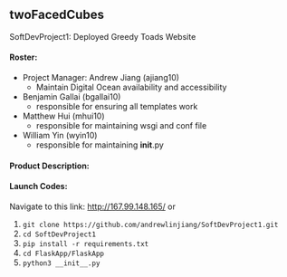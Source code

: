 ## twoFacedCubes
SoftDevProject1: Deployed Greedy Toads Website 

#### Roster:
  * Project Manager: Andrew Jiang (ajiang10)
     * Maintain Digital Ocean availability and accessibility
  * Benjamin Gallai (bgallai10)
     * responsible for ensuring all templates work
  * Matthew Hui (mhui10)
     * responsible for maintaining wsgi and conf file
  * William Yin (wyin10)
    * responsible for maintaining __init__.py
#### Product Description:

#### Launch Codes:
Navigate to this link: http://167.99.148.165/
or
1. `git clone https://github.com/andrewlinjiang/SoftDevProject1.git`
2. `cd SoftDevProject1`
3. `pip install -r requirements.txt`
4. `cd FlaskApp/FlaskApp`
5. `python3 __init__.py`
